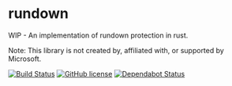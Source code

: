 # rundown
WIP - An implementation of rundown protection in rust. 


Note: This library is not created by, affiliated with, or supported by Microsoft.

[![Build Status](https://travis-ci.org/bgianfo/rundown.svg?branch=master)](https://travis-ci.org/bgianfo/rundown)
[![GitHub license](https://img.shields.io/github/license/bgianfo/rundown.svg)]()
[![Dependabot Status](https://api.dependabot.com/badges/status?host=github&repo=bgianfo/rundown)](https://dependabot.com)

